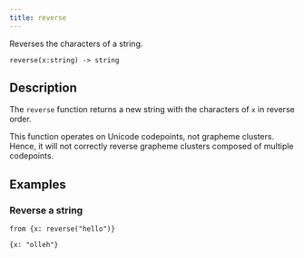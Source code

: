 ```yaml
---
title: reverse
---
```


Reverses the characters of a string.

```tql
reverse(x:string) -> string
```

## Description

The `reverse` function returns a new string with the characters of `x` in reverse order.

This function operates on Unicode codepoints, not grapheme clusters. Hence, it
will not correctly reverse grapheme clusters composed of multiple codepoints.

## Examples

### Reverse a string

```tql
from {x: reverse("hello")}
```

```tql
{x: "olleh"}
```
